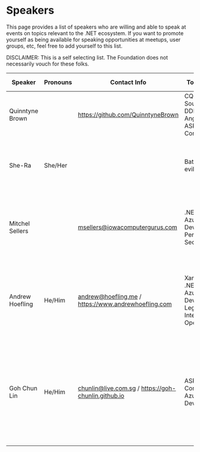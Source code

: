 # Speakers

This page provides a list of speakers who are willing and able to speak at events on topics relevant to the .NET ecosystem.
If you want to promote yourself as being available for speaking opportunities at meetups, user groups, etc, feel free to
add yourself to this list.

DISCLAIMER: This is a self selecting list. The Foundation does not necessarily vouch for these folks.

| Speaker              | Pronouns | Contact Info | Topic areas             | Travel requirements | Remote presentation? |    
| -------------------- | -------- | ------------ | ----------------------- | ------------------- | ---------------------------------- |
| Quinntyne Brown      |          | https://github.com/QuinntyneBrown              | CQRS, Event Sourcing, DDD, Angular, ASP.NET Core | Can speak anywhere in Toronto. Require travel covered elsewhere. | Yes |
| She-Ra               | She/Her  |              | Battling the evil Horde | Can speak anywhere in Etheria. Require travel + lodging covered elsewhere. | Yes |
| Mitchel Sellers      |          | msellers@iowacomputergurus.com | .NET Core, Azure DevOps, Performance, Security | Can travel anywhere within < 800 miles from Iowa with an airport close by at no cost for up to 7 events a year | If needed |
| Andrew Hoefling      | He/Him   | andrew@hoefling.me / https://www.andrewhoefling.com  | Xamarin, .NET Core, Azure, Azure DevOps, Legacy Integration, Open Source  | Willing to travel anywhere in USA/Canada. If outside the Great Lakes region, travel + lodging will be helpful but not required.  | Yes |        
| Goh Chun Lin         | He/Him   | chunlin@live.com.sg / https://goh-chunlin.github.io  | ASP .NET Core, Azure, Azure DevOps, Go  | Willing to travel anywhere in Southeast Asia, Hong Kong, Taiwan, and Japan. If outside Singapore, travel + lodging will be helpful but not required.  | Yes |        
